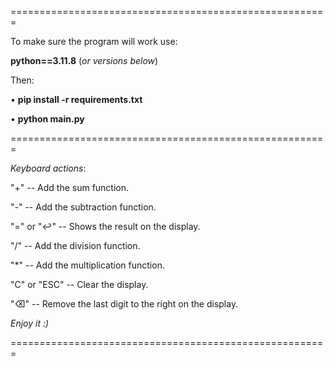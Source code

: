 =======================================================

To make sure the program will work use:

**python==3.11.8**
(_or versions below_)

Then:

• **pip install -r requirements.txt**

• **python main.py**

=======================================================

_Keyboard actions_:

"+" -- Add the sum function.

"-" -- Add the subtraction function.

"=" or "↩" -- Shows the result on the display.

"/" -- Add the division function.

"*" -- Add the multiplication function.

"C" or "ESC" -- Clear the display.

"⌫" -- Remove the last digit to the right on the display.

_Enjoy it :)_

=======================================================

